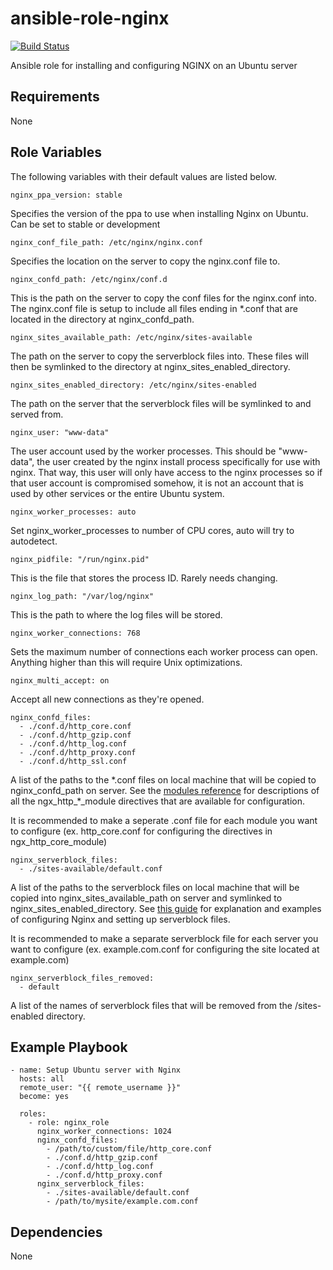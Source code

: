 # ansible-role-nginx

[![Build Status](https://travis-ci.org/CMcDonald82/ansible-role-nginx.svg?branch=master)](https://travis-ci.org/CMcDonald82/ansible-role-nginx)

Ansible role for installing and configuring NGINX on an Ubuntu server

## Requirements

None

## Role Variables

The following variables with their default values are listed below.

``` 
nginx_ppa_version: stable 
```

Specifies the version of the ppa to use when installing Nginx on Ubuntu. Can be set to stable or development

```
nginx_conf_file_path: /etc/nginx/nginx.conf
```

Specifies the location on the server to copy the nginx.conf file to.

```
nginx_confd_path: /etc/nginx/conf.d
```

This is the path on the server to copy the conf files for the nginx.conf into. The nginx.conf file is setup to include all files ending in \*.conf that are located in the directory at nginx_confd_path.

```
nginx_sites_available_path: /etc/nginx/sites-available
```

The path on the server to copy the serverblock files into. These files will then be symlinked to the directory at nginx_sites_enabled_directory.

```
nginx_sites_enabled_directory: /etc/nginx/sites-enabled
```

The path on the server that the serverblock files will be symlinked to and served from.

```
nginx_user: "www-data"
```

The user account used by the worker processes. This should be "www-data", the user created by the nginx install process specifically for use with nginx. That way, this user will only have access to the nginx processes so if that user 
account is compromised somehow, it is not an account that is used by other services or the entire Ubuntu system.

```
nginx_worker_processes: auto 
```

Set nginx_worker_processes to number of CPU cores, auto will try to autodetect.

```
nginx_pidfile: "/run/nginx.pid" 
```

This is the file that stores the process ID. Rarely needs changing.

```
nginx_log_path: "/var/log/nginx"
```

This is the path to where the log files will be stored. 

```
nginx_worker_connections: 768
```

Sets the maximum number of connections each worker process can open. Anything higher than this will require Unix optimizations.

```
nginx_multi_accept: on
```

Accept all new connections as they're opened.

```
nginx_confd_files: 
  - ./conf.d/http_core.conf
  - ./conf.d/http_gzip.conf
  - ./conf.d/http_log.conf
  - ./conf.d/http_proxy.conf
  - ./conf.d/http_ssl.conf
```

A list of the paths to the \*.conf files on local machine that will be copied to nginx_confd_path on server.
See the [modules reference](https://nginx.org/en/docs/) for descriptions of all the ngx_http_*_module directives that are available for configuration.

It is recommended to make a seperate .conf file for each module you want to configure (ex. http_core.conf for configuring the directives in ngx_http_core_module)

```
nginx_serverblock_files: 
  - ./sites-available/default.conf
```

A list of the paths to the serverblock files on local machine that will be copied into nginx_sites_available_path on server and symlinked to nginx_sites_enabled_directory. See [this guide](https://linode.com/docs/web-servers/nginx/how-to-configure-nginx/) for explanation and examples of configuring Nginx and setting up serverblock files.

It is recommended to make a separate serverblock file for each server you want to configure (ex. example.com.conf for configuring the site located at example.com)

```
nginx_serverblock_files_removed: 
  - default
```
A list of the names of serverblock files that will be removed from the /sites-enabled directory.



## Example Playbook

```
- name: Setup Ubuntu server with Nginx
  hosts: all
  remote_user: "{{ remote_username }}"
  become: yes

  roles:
    - role: nginx_role
      nginx_worker_connections: 1024
      nginx_confd_files: 
        - /path/to/custom/file/http_core.conf
        - ./conf.d/http_gzip.conf
        - ./conf.d/http_log.conf
        - ./conf.d/http_proxy.conf
      nginx_serverblock_files: 
        - ./sites-available/default.conf
        - /path/to/mysite/example.com.conf
```


## Dependencies

None